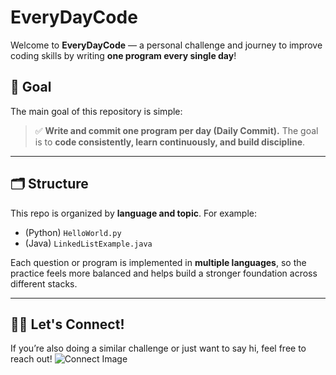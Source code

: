 # EveryDayCode

Welcome to **EveryDayCode** — a personal challenge and journey to improve coding skills by writing **one program every single day**!  

## 🎯 Goal

The main goal of this repository is simple:

> ✅ **Write and commit one program per day (Daily Commit).** The goal is to **code consistently, learn continuously, and build discipline**.

---

## 🗂️ Structure

This repo is organized by **language and topic**. For example:

- (Python) `HelloWorld.py`
- (Java)   `LinkedListExample.java`

Each question or program is implemented in **multiple languages**, so the practice feels more balanced and helps build a stronger foundation across different stacks.

---

## 🧑‍💻 Let's Connect!

If you’re also doing a similar challenge or just want to say hi, feel free to reach out!
![Connect Image](https://i.pinimg.com/736x/a5/b7/95/a5b795c1086890db9175092e37e2cafa.jpg)